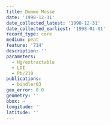 ```yaml
---
title: Dumme Mosse
date: '1998-12-31'
date_collected_latest: '1998-12-31'
date_collected_earliest: '1998-01-01'
record_type: core
medium: peat
feature: '714'
description: ''
parameters:
  - Hg/extractable
  - LOI
  - Pb/210
publications:
  - bindler03
geo_error: 0.0
geometry: ''
bbox: ~
longitude: ''
latitude: ''
---
```

